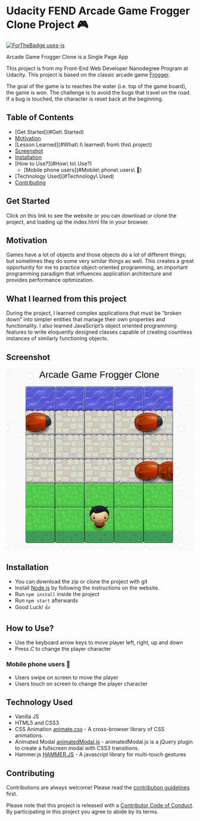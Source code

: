 # Udacity FEND Arcade Game Frogger Clone Project :video_game:
[![ForTheBadge uses-js](https://forthebadge.com/images/badges/uses-JS.svg)](https://forthebadge.com)

Arcade Game Frogger Clone is a Single Page App

This project is from my Front-End Web Developer Nanodegree Program at Udacity. This project is based on the classic arcade game [Frogger](https://en.wikipedia.org/wiki/Frogger).

The goal of the game is to reaches the water (i.e. top of the game board), the game is won. The challenge is to avoid the bugs that travel on the road. If a bug is touched, the character is reset back at the beginning.

## Table of Contents

  - [Get Started](#Get\ Started)
  - [Motivation](#Motivation)
  - [Lesson Learned](#What\ I\ learned\ from\ this\ project)
  - [Screenshot](#Screenshot)
  - [Installation](#Installation)
  - [How to Use?](#How\ to\ Use?)
    - [Mobile phone users](#Mobile\ phone\ users\ :iphone:)
  - [Technology Used](#Technology\ Used)
  - [Contributing](#Contributing)

## Get Started
Click on this link to see the website or you can download or clone the project, and loading up the index.html file in your browser.

##  Motivation
Games have a lot of objects and those objects do a lot of different things; but sometimes they do some very similar things as well. This creates a great opportunity for me to practice object-oriented programming, an important programming paradigm that influences application architecture and provides performance optimization.

## What I learned from this project
During the project, I learned complex applications that must be “broken down” into simpler entities that manage their own properties and functionality. I also learned JavaScript’s object oriented programming features to write eloquently designed classes capable of creating countless instances of similarly functioning objects.

## Screenshot
![Arcade Game Frogger Clone looks like](images/Screenshot.png)

## Installation
- You can download the zip or clone the project with git
- Install [Node.js](https://nodejs.org/) by following the instructions on the website.
- Run `npm install` inside the project
- Run `npm start` afterwards
- Good Luck! :thumbsup:

## How to Use?
- Use the keyboard arrow keys to move player left, right, up and down
- Press *C* to change the player character
### Mobile phone users :iphone:
- Users swipe on screen to move the player
- Users touch on screen to change the player character

## Technology Used
* Vanilla JS
* HTML5 and CSS3
* CSS Animation [animate.css](https://daneden.github.io/animate.css) - A cross-browser library of CSS animations.
* Animated Modal [animatedModal.js](https://joaopereirawd.github.io/animatedModal.js) - animatedModal.js is a jQuery plugin to create a fullscreen modal with CSS3 transitions.
* Hammer.js [HAMMER.JS](http://hammerjs.github.io) - A javascript library for multi-touch gestures

## Contributing
Contributions are always welcome! Please read the [contribution guidelines](CONTRIBUTING.md) first.

Please note that this project is released with a [Contributor Code of Conduct](code-of-conduct.md). By participating in this project you agree to abide by its terms.
